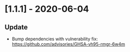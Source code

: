 # [1.1.1] - 2020-06-04
## Update
- Bump dependencies with vulnerability fix: https://github.com/advisories/GHSA-vh95-rmgr-6w4m
